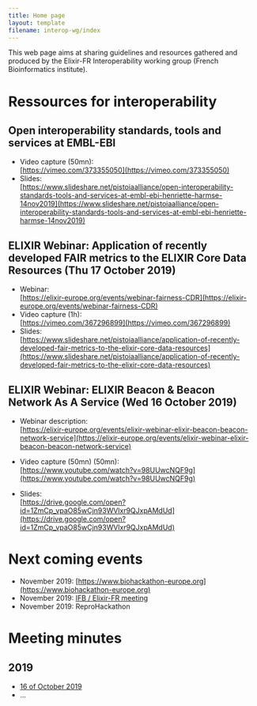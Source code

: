 ```yaml
---
title: Home page
layout: template
filename: interop-wg/index
--- 
```

This web page aims at sharing guidelines and resources gathered and produced by the Elixir-FR Interoperability working group (French Bioinformatics institute). 

# Ressources for interoperability

## Open interoperability standards, tools and services at EMBL-EBI

 - Video capture (50mn):  
 [https://vimeo.com/373355050](https://vimeo.com/373355050)
 - Slides:  
 [https://www.slideshare.net/pistoiaalliance/open-interoperability-standards-tools-and-services-at-embl-ebi-henriette-harmse-14nov2019](https://www.slideshare.net/pistoiaalliance/open-interoperability-standards-tools-and-services-at-embl-ebi-henriette-harmse-14nov2019)

## ELIXIR Webinar: Application of recently developed FAIR metrics to the ELIXIR Core Data Resources (Thu 17 October 2019)
 - Webinar:  
 [https://elixir-europe.org/events/webinar-fairness-CDR](https://elixir-europe.org/events/webinar-fairness-CDR)
 - Video capture (1h):  
 [https://vimeo.com/367296899](https://vimeo.com/367296899)
 - Slides:  
 [https://www.slideshare.net/pistoiaalliance/application-of-recently-developed-fair-metrics-to-the-elixir-core-data-resources](https://www.slideshare.net/pistoiaalliance/application-of-recently-developed-fair-metrics-to-the-elixir-core-data-resources)

## ELIXIR Webinar: ELIXIR Beacon & Beacon Network As A Service (Wed 16 October 2019)

 - Webinar description:  
[https://elixir-europe.org/events/elixir-webinar-elixir-beacon-beacon-network-service](https://elixir-europe.org/events/elixir-webinar-elixir-beacon-beacon-network-service)

 - Video capture (50mn) (50mn):  
[https://www.youtube.com/watch?v=98UUwcNQF9g](https://www.youtube.com/watch?v=98UUwcNQF9g)

 - Slides:  
[https://drive.google.com/open?id=1ZmCp_vpaO85wCjn93WVlxr9QJxpAMdUd](https://drive.google.com/open?id=1ZmCp_vpaO85wCjn93WVlxr9QJxpAMdUd)

# Next coming events
 - November 2019: [https://www.biohackathon-europe.org](https://www.biohackathon-europe.org)
 - November 2019: [IFB / Elixir-FR meeting](https://ifb-ag.sciencesconf.org)
 - November 2019: ReproHackathon

# Meeting minutes
## 2019
 - [16 of October 2019]()
 - ...
